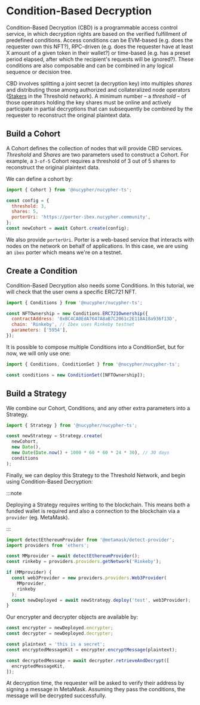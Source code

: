 # Condition-Based Decryption

Condition-Based Decryption (CBD) is a programmable access control service, in which decryption rights are based on the verified fulfillment of predefined conditions. Access conditions can be EVM-based (e.g. does the requester own this NFT?), RPC-driven (e.g. does the requester have at least X amount of a given token in their wallet?) or time-based (e.g. has a preset period elapsed, after which the recipient's requests will be ignored?). These conditions are also composable and can be combined in any logical sequence or decision tree.

CBD involves splitting a joint secret (a decryption key) into multiples _shares_ and distributing those among authorized and collateralized node operators ([Stakers](https://threshold.network/earn/staker) in the Threshold network). A minimum number – a _threshold_ – of those operators holding the key shares must be online and actively participate in partial decryptions that can subsequently be combined by the requester to reconstruct the original plaintext data.

## Build a Cohort

A Cohort defines the collection of nodes that will provide CBD services. _Threshold_ and _Shares_ are two parameters used to construct a Cohort. For example, a `3-of-5` Cohort requires a threshold of 3 out of 5 shares to reconstruct the original plaintext data.

We can define a cohort by:

```js
import { Cohort } from '@nucypher/nucypher-ts';

const config = {
  threshold: 3,
  shares: 5,
  porterUri: 'https://porter-ibex.nucypher.community',
};
const newCohort = await Cohort.create(config);
```

We also provide `porterUri`. Porter is a web-based service that interacts with nodes on the network on behalf of applications. In this case, we are using an `ibex` porter which means we're on a testnet.

## Create a Condition

Condition-Based Decryption also needs some Conditions. In this tutorial, we will check that the user owns a specific ERC721 NFT.

```js
import { Conditions } from '@nucypher/nucypher-ts';

const NFTOwnership = new Conditions.ERC721Ownership({
  contractAddress: '0xBC4CA0EdA7647A8aB7C2061c2E118A18a936f13D',
  chain: 'Rinkeby', // Ibex uses Rinkeby testnet
  parameters: ['5954'],
});
```

It is possible to compose multiple Conditions into a ConditionSet, but for now, we will only use one:

```js
import { Conditions, ConditionSet } from '@nucypher/nucypher-ts';

const conditions = new ConditionSet([NFTOwnership]);
```

## Build a Strategy

We combine our Cohort, Conditions, and any other extra parameters into a Strategy.

```js
import { Strategy } from '@nucypher/nucypher-ts';

const newStrategy = Strategy.create(
  newCohort,
  new Date(),
  new Date(Date.now() + 1000 * 60 * 60 * 24 * 30), // 30 days
  conditions
);
```

Finally, we can deploy this Strategy to the Threshold Network, and begin using Condition-Based Decryption:

:::note

Deploying a Strategy requires writing to the blockchain. This means both a funded wallet is required and also a connection to the blockchain via a `provider` (eg. MetaMask).

:::

```typescript
import detectEthereumProvider from '@metamask/detect-provider';
import providers from 'ethers';

const MMprovider = await detectEthereumProvider();
const rinkeby = providers.providers.getNetwork('Rinkeby');

if (MMprovider) {
  const web3Provider = new providers.providers.Web3Provider(
    MMprovider,
    rinkeby
  );
  const newDeployed = await newStrategy.deploy('test', web3Provider);
}
```

Our encrypter and decrypter objects are available by:

```js
const encrypter = newDeployed.encrypter;
const decrypter = newDeployed.decrypter;

const plaintext = 'this is a secret';
const encryptedMessageKit = encrypter.encryptMessage(plaintext);

const decryptedMessage = await decrypter.retrieveAndDecrypt([
  encryptedMessageKit,
]);
```

At decryption time, the requester will be asked to verify their address by signing a message in MetaMask. Assuming they pass the conditions, the message will be decrypted successfully.
